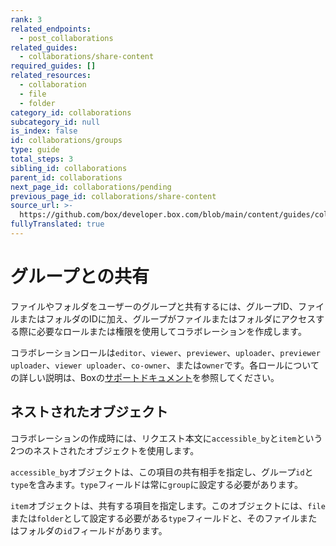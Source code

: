 ```yaml
---
rank: 3
related_endpoints:
  - post_collaborations
related_guides:
  - collaborations/share-content
required_guides: []
related_resources:
  - collaboration
  - file
  - folder
category_id: collaborations
subcategory_id: null
is_index: false
id: collaborations/groups
type: guide
total_steps: 3
sibling_id: collaborations
parent_id: collaborations
next_page_id: collaborations/pending
previous_page_id: collaborations/share-content
source_url: >-
  https://github.com/box/developer.box.com/blob/main/content/guides/collaborations/groups.md
fullyTranslated: true
---
```

# グループとの共有

ファイルやフォルダをユーザーのグループと共有するには、グループID、ファイルまたはフォルダのIDに加え、グループがファイルまたはフォルダにアクセスする際に必要なロールまたは権限を使用してコラボレーションを作成します。

<Samples id="post_collaborations" variant="group">

</Samples>

<Message>

コラボレーションロールは`editor`、`viewer`、`previewer`、`uploader`、`previewer uploader`、`viewer uploader`、`co-owner`、または`owner`です。各ロールについての詳しい説明は、Boxの[サポートドキュメント][support documentation]を参照してください。

</Message>

## ネストされたオブジェクト

コラボレーションの作成時には、リクエスト本文に`accessible_by`と`item`という2つのネストされたオブジェクトを使用します。

`accessible_by`オブジェクトは、この項目の共有相手を指定し、グループ`id`と`type`を含みます。`type`フィールドは常に`group`に設定する必要があります。

`item`オブジェクトは、共有する項目を指定します。このオブジェクトには、`file`または`folder`として設定する必要がある`type`フィールドと、そのファイルまたはフォルダの`id`フィールドがあります。

[support documentation]: https://community.box.com/t5/Collaborate-By-Inviting-Others/Understanding-Collaborator-Permission-Levels/ta-p/144
